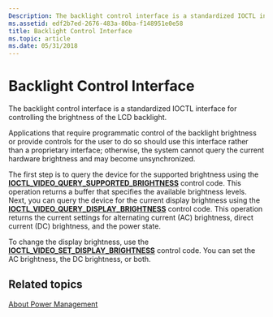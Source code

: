 ```yaml
---
Description: The backlight control interface is a standardized IOCTL interface for controlling the brightness of the LCD backlight.
ms.assetid: edf2b7ed-2676-483a-80ba-f148951e0e58
title: Backlight Control Interface
ms.topic: article
ms.date: 05/31/2018
---
```


# Backlight Control Interface

The backlight control interface is a standardized IOCTL interface for controlling the brightness of the LCD backlight.

Applications that require programmatic control of the backlight brightness or provide controls for the user to do so should use this interface rather than a proprietary interface; otherwise, the system cannot query the current hardware brightness and may become unsynchronized.

The first step is to query the device for the supported brightness using the [**IOCTL\_VIDEO\_QUERY\_SUPPORTED\_BRIGHTNESS**](ioctl-video-query-supported-brightness.md) control code. This operation returns a buffer that specifies the available brightness levels. Next, you can query the device for the current display brightness using the [**IOCTL\_VIDEO\_QUERY\_DISPLAY\_BRIGHTNESS**](ioctl-video-query-display-brightness.md) control code. This operation returns the current settings for alternating current (AC) brightness, direct current (DC) brightness, and the power state.

To change the display brightness, use the [**IOCTL\_VIDEO\_SET\_DISPLAY\_BRIGHTNESS**](ioctl-video-set-display-brightness.md) control code. You can set the AC brightness, the DC brightness, or both.

## Related topics

<dl> <dt>

[About Power Management](about-power-management.md)
</dt> </dl>

 

 



